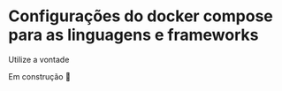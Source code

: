 # Configurações do docker compose para as linguagens e frameworks

Utilize a vontade

Em construção :construction_worker:


